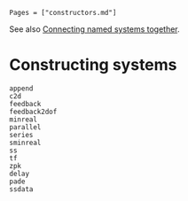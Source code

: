 ```@index
Pages = ["constructors.md"]
```

See also [Connecting named systems together](https://juliacontrol.github.io/RobustAndOptimalControl.jl/dev/#Connecting-systems-together).
# Constructing systems

```@docs
append
c2d
feedback
feedback2dof
minreal
parallel
series
sminreal
ss
tf
zpk
delay
pade
ssdata
```
